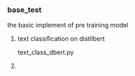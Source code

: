 ### base_test

the basic implement of pre training model

1. text classification on distilbert 
    
    text_class_dbert.py
    
2. 